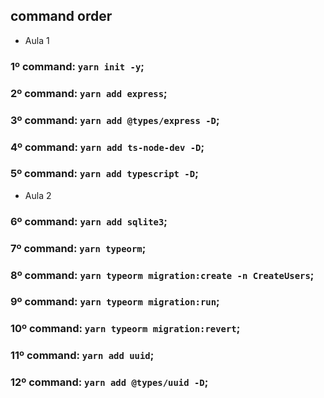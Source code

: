 ## command order

- Aula 1
### 1º command: `yarn init -y`;
### 2º command: `yarn add express`;
### 3º command: `yarn add @types/express -D`;
### 4º command: `yarn add ts-node-dev -D`;
### 5º command: `yarn add typescript -D`;

- Aula 2
### 6º command: `yarn add sqlite3`;
### 7º command: `yarn typeorm`;
### 8º command: `yarn typeorm migration:create -n CreateUsers`;
### 9º command: `yarn typeorm migration:run`;
### 10º command: `yarn typeorm migration:revert`;
### 11º command: `yarn add uuid`;
### 12º command: `yarn add @types/uuid -D`;
